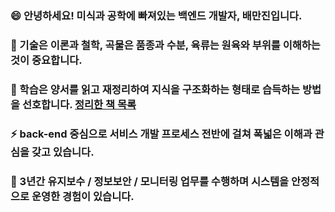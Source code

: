 ### 😄  안녕하세요! 미식과 공학에 빠져있는 백엔드 개발자, 배만진입니다.
### 🌱  기술은 이론과 철학, 곡물은 품종과 수분, 육류는 원육와 부위를 이해하는 것이 중요합니다. 
### 🌱  학습은 양서를 읽고 재정리하여 지식을 구조화하는 형태로 습득하는 방법을 선호합니다. [정리한 책 목록](https://studynote.oopy.io/books)
### ⚡  back-end 중심으로 서비스 개발 프로세스 전반에 걸쳐 폭넓은 이해과 관심을 갖고 있습니다.
### 👯  3년간 유지보수 / 정보보안 / 모니터링 업무를 수행하며 시스템을 안정적으로 운영한 경험이 있습니다.
